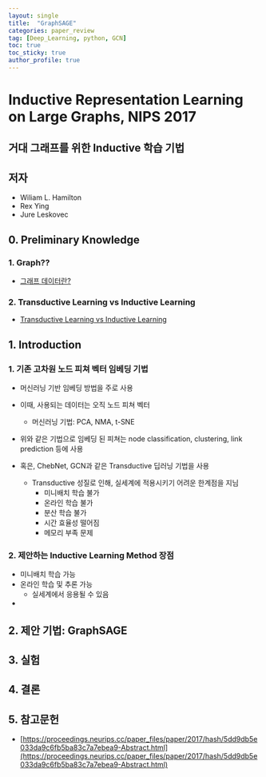 ```yaml
---
layout: single
title:  "GraphSAGE"
categories: paper_review
tag: [Deep_Learning, python, GCN]
toc: true
toc_sticky: true
author_profile: true
---
```


# Inductive Representation Learning on Large Graphs, NIPS 2017

## 거대 그래프를 위한 Inductive 학습 기법

## 저자
- Wiliam L. Hamilton
- Rex Ying
- Jure Leskovec

## 0. Preliminary Knowledge
### 1. Graph??
- [그래프 데이터란?](https://meongju0o0.github.io/data_structure/Graph/)

### 2. Transductive Learning vs Inductive Learning
- [Transductive Learning vs Inductive Learning](https://meongju0o0.github.io/Machine_Learning/transductive-vs-inductive/)

## 1. Introduction
### 1. 기존 고차원 노드 피쳐 벡터 임베딩 기법
- 머신러닝 기반 임베딩 방법을 주로 사용
- 이때, 사용되는 데이터는 오직 노드 피쳐 벡터
    - 머신러닝 기법: PCA, NMA, t-SNE
- 위와 같은 기법으로 임베딩 된 피쳐는 node classification, clustering, link prediction 등에 사용

- 혹은, ChebNet, GCN과 같은 Transductive 딥러닝 기법을 사용
    - Transductive 성질로 인해, 실세계에 적용시키기 어려운 한계점을 지님
        - 미니배치 학습 불가
        - 온라인 학습 불가
        - 분산 학습 불가
        - 시간 효율성 떨어짐
        - 메모리 부족 문제

### 2. 제안하는 Inductive Learning Method 장점
- 미니배치 학습 가능
- 온라인 학습 및 추론 가능
    - 실세계에서 응용될 수 있음
- 

## 2. 제안 기법: GraphSAGE


## 3. 실험


## 4. 결론


## 5. 참고문헌
- [https://proceedings.neurips.cc/paper_files/paper/2017/hash/5dd9db5e033da9c6fb5ba83c7a7ebea9-Abstract.html](https://proceedings.neurips.cc/paper_files/paper/2017/hash/5dd9db5e033da9c6fb5ba83c7a7ebea9-Abstract.html)
